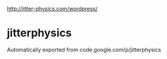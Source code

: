 http://jitter-physics.com/wordpress/

# jitterphysics
Automatically exported from code.google.com/p/jitterphysics
